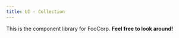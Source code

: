 ```yaml
---
title: UI - Collection
---
```


This is the component library for FooCorp. **Feel free to look around!**
